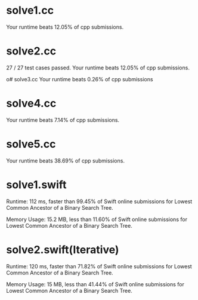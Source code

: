 # solve1.cc

Your runtime beats 12.05% of cpp submissions.

# solve2.cc

27 / 27 test cases passed.
Your runtime beats 12.05% of cpp submissions.

o# solve3.cc
Your runtime beats 0.26% of cpp submissions

# solve4.cc

Your runtime beats 7.14% of cpp submissions.

# solve5.cc

Your runtime beats 38.69% of cpp submissions.

# solve1.swift

Runtime: 112 ms, faster than 99.45% of Swift online submissions for Lowest Common Ancestor of a Binary Search Tree.

Memory Usage: 15.2 MB, less than 11.60% of Swift online submissions for Lowest Common Ancestor of a Binary Search Tree.

# solve2.swift(Iterative)

Runtime: 120 ms, faster than 71.82% of Swift online submissions for Lowest Common Ancestor of a Binary Search Tree.

Memory Usage: 15 MB, less than 41.44% of Swift online submissions for Lowest Common Ancestor of a Binary Search Tree.
